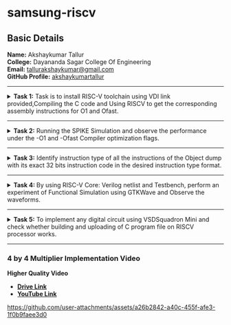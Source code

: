 <h1>samsung-riscv</h1>
<h2>Basic Details</h2>
<b>Name:</b> Akshaykumar Tallur<br>
<b>College:</b> Dayananda Sagar College Of Engineering<br>
<b>Email:</b> <a href="mailto:tallurakshaykumar@gmail.com">tallurakshaykumar@gmail.com</a><br>
<b>GitHub Profile:</b> <a href="https://github.com/akshaykumartallur">akshaykumartallur</a><hr>
<!-- Task 1 -->				  
<details><p><summary><b>Task 1:</b> Task is to install RISC-V toolchain using VDI link provided,Compiling the C code and Using RISCV to get the corresponding assembly instructions for O1 and Ofast.</summary></p>
<h3>1. Install Ubuntu 18.04 LTS on Oracle Virtual Machine Box and open VDI file provided</h3><br><br>
<img src="https://github.com/akshaykumartallur/samsung-riscv/blob/main/Task%201/VM_box.png"  alt=Virtual     Machine><br><br>
<h3>2. Compiling C code</h3><br><br>
<pre><code>cd
gedit sum1ton.c
gcc sum1ton.c
./a.out</code></pre>
<pre>#include&ltstdio.h&gt
int main(){
		int i, sum=0, n=1000;
			for (i=1;i&lt;=n;++i){
				sum+=i;	}
		printf("Sum of Numbers from 1 to %d is %d\n",n,sum);
return 0;
	}</pre><br>
<img src="https://github.com/akshaykumartallur/samsung-riscv/blob/main/Task%201/C_code.png"  alt=C code><br><br>
<img src="https://github.com/akshaykumartallur/samsung-riscv/blob/main/Task%201/output_of_c_code.png"      alt=commands for c compilation><br><br>
<h3>3. Object Dump and O1, Ofast Output</h3><br><br>
<pre><code>
    cat sum1ton.c
    riscv64-unknown-elf-gcc -O1 -mabi=lp64 -march=rv64i -o sum1ton.o sum1ton.c
    ls -ltr sum1ton.o
</code></pre><br>
<img src="https://github.com/akshaykumartallur/samsung-riscv/blob/main/Task%201/assembly_commands.png"    alt=Commands ><br><br>
<pre><code>riscv64-unknown-elf-objdump -d sum1ton.o |less</code></pre><br>
<img src="https://github.com/akshaykumartallur/samsung-riscv/blob/main/Task%201/objdump.png" alt=Object dump><br><br>
<b> For O1: The number of instructions were 15</b><br><br>
<img src="https://github.com/akshaykumartallur/samsung-riscv/blob/main/Task%201/O1_output.png" alt=O1 output><br><br>
<b>For Ofast: the number of instructions were 12</b><br><br>
<pre><code>riscv64-unknown-elf-gcc -Ofast -mabi=lp64 -march=rv64i -o sum1ton.o sum1ton.c</code></pre><br>
<img src="https://github.com/akshaykumartallur/samsung-riscv/blob/main/Task%201/Ofast_output.png"  alt=Ofast output><br><br></details><hr>  
<!--End of Task 1-->
<!-- Task 2 -->
<!-- Spike for Sum1ton -->				
<details><p><summary>
<b>Task 2:</b> Running the SPIKE Simulation and observe the performance under the -O1 and -Ofast Compiler optimization flags.
</summary></p><details>
<p><summary>1. Sum of Integers from 1 to n</summary></p>
<h3>Debugging sum1ton.o for O1</h3>
<pre><code>riscv64-unknown-elf-gcc -O1 -mabi=lp64 -march=rv64i -o sum1ton.o sum1ton.c
ls -ltr sum1ton.o
spike pk sum1ton.o
spike -d pk sum1ton.o</code></pre>
<b>O1 assembly output</b>
<pre>0000000000010184 &ltmain&gt:
   10184:       ff010113                addi    sp,sp,-16
   10188:       00113423                sd      ra,8(sp)
   1018c:       3e800793                li      a5,1000
   10190:       fff7879b                addiw   a5,a5,-1
   10194:       fe079ee3                bnez    a5,10190 &ltmain+0xc&gt
   10198:       0007a637                lui     a2,0x7a
   1019c:       31460613                addi    a2,a2,788 # 7a314 &lt;__BSS_END__+0x5710c&gt;
   101a0:       3e800593                li      a1,1000
   101a4:       00021537                lui     a0,0x21
   101a8:       19050513                addi    a0,a0,400 # 21190 &lt;__clzdi2+0x48&gt;
   101ac:       26c000ef                jal     ra,10418 &lt;printf&gt;
   101b0:       00000513                li      a0,0
   101b4:       00813083                ld      ra,8(sp)
   101b8:       01010113                addi    sp,sp,16
   101bc:       00008067                ret</pre>
<p>15 instructions for O1</p><br>
<img src="https://github.com/akshaykumartallur/samsung-riscv/blob/main/Task%202/Spike_O1_sum1ton.png" alt=debugging O1><br><br>
<h3>Debugging sum1ton.o for Ofast</h3>
<pre><code>riscv64-unknown-elf-gcc -Ofast -mabi=lp64 -march=rv64i -o sum1ton.o sum1ton.c
spike pk sum1ton.o
spike -d pk sum1ton.o</code></pre>
<b>Ofast assembly output</b>
<pre>00000000000100b0 &ltmain&gt:
   100b0:       0007a637                lui     a2,0x7a
   100b4:       00021537                lui     a0,0x21
   100b8:       ff010113                addi    sp,sp,-16
   100bc:       31460613                addi    a2,a2,788 # 7a314 &lt;__BSS_END__+0x5710c&gt;
   100c0:       3e800593                li      a1,1000
   100c4:       18050513                addi    a0,a0,384 # 21180 &lt;__clzdi2+0x44&gt;
   100c8:       00113423                sd      ra,8(sp)
   100cc:       340000ef                jal     ra,1040c &lt;printf&gt;
   100d0:       00813083                ld      ra,8(sp)
   100d4:       00000513                li      a0,0
   100d8:       01010113                addi    sp,sp,16
   100dc:       00008067                ret</pre>
<p>12 instructions for Ofast</p><br>
<img src="https://github.com/akshaykumartallur/samsung-riscv/blob/main/Task%202/Spike_Ofast_sum1ton.png" alt=debugging Ofast>
</details>	   
<!-- Spike for fact -->	   
<details>
<p><summary>2. Factorial of a Number</summary></p>
<h3>Compiling Factorial C program</h3>
<pre><code>gedit fact.c
gcc fact.c
./a.out</code></pre>
<pre>#inlcude&ltstdio.h&gt
int main(){
               int fact = 1;
               int i = 1;
               int n = 10;
                   while(i&lt;=n){
                       fact*=i;
                       ++i;
                       }
                printf("Factorial of %d is %d\n",n,fact);
        return 0;
                       }</pre>
<img src="https://github.com/akshaykumartallur/samsung-riscv/blob/main/Task%202/Factorial%20Compilation.png", alt=Factorial Compilation><br><br>
<h3>Debugging fact.o for O1</h3>
<pre><code>riscv64-unknown-elf-gcc -O1 -mabi=lp64 -march=rv64i -o fact.o fact.c
spike pk fact.o
spike -d pk fact.o</code></pre>
<b>O1 assembly output</b>
<pre>0000000000010184 &ltmain&gt:
   10184:       fe010113                addi    sp,sp,-32
   10188:       00113c23                sd      ra,24(sp)
   1018c:       00813823                sd      s0,16(sp)
   10190:       00913423                sd      s1,8(sp)
   10194:       00100593                li      a1,1
   10198:       00100413                li      s0,1
   1019c:       00b00493                li      s1,11
   101a0:       00040513                mv      a0,s0
   101a4:       03c000ef                jal     ra,101e0 &lt;__muldi3&gt;
   101a8:       0005059b                sext.w  a1,a0
   101ac:       0014041b                addiw   s0,s0,1
   101b0:       fe9418e3                bne     s0,s1,101a0 &lt;main+0x1c&gt;
   101b4:       00058613                mv      a2,a1
   101b8:       00a00593                li      a1,10
   101bc:       00021537                lui     a0,0x21
   101c0:       1b050513                addi    a0,a0,432 # 211b0 <__clzdi2+0x48>
   101c4:       298000ef                jal     ra,1045c &lt;printf&gt;
   101c8:       00000513                li      a0,0
   101cc:       01813083                ld      ra,24(sp)
   101d0:       01013403                ld      s0,16(sp)
   101d4:       00813483                ld      s1,8(sp)
   101d8:       02010113                addi    sp,sp,32
   101dc:       00008067                ret</pre>
<p>23 instructions for O1</p><br>
<img src="https://github.com/akshaykumartallur/samsung-riscv/blob/main/Task%202/Spike_O1_factorial.png",alt=Debug O1><br><br>
<h3>Debugging fact.o for Ofast</h3>
<pre><code>riscv64-unknown-elf-gcc -Ofast -mabi=lp64 -march=rv64i -o fact.o fact.c
spike pk fact.o
spike -d pk fact.o</code></pre>
<b>Ofast assembly output</b>  
<pre>00000000000100b0 &ltmain&gt:
   100b0:       00376637                lui     a2,0x376
   100b4:       00021537                lui     a0,0x21
   100b8:       ff010113                addi    sp,sp,-16
   100bc:       f0060613                addi    a2,a2,-256 # 375f00 &lt;__BSS_END__+0x352cf8&gt;
   100c0:       00a00593                li      a1,10
   100c4:       18050513                addi    a0,a0,384 # 21180 &lt;__clzdi2+0x44&gt;
   100c8:       00113423                sd      ra,8(sp)
   100cc:       340000ef                jal     ra,1040c &lt;printf&gt;
   100d0:       00813083                ld      ra,8(sp)
   100d4:       00000513                li      a0,0
   100d8:       01010113                addi    sp,sp,16
   100dc:       00008067                ret</pre>
<p>12 instructions for Ofast</p><br>
<img src="https://github.com/akshaykumartallur/samsung-riscv/blob/main/Task%202/Spike_Ofast_factorial.png",alt=Ofast debug><br><br>
</details></details><hr>   
<!--End of Task 2-->
<!-- Task 3 -->   
<details><summary><b>Task 3:</b> Identify instruction type of all the instructions of the Object dump with its exact 32 bits instruction code in the desired instruction type format.</summary><br>
<details><p><summary>RISC-V Instruction Formats</summary></p>
<!-- Explaination -->	
<h2>Instruction Types and Fields</h2>
<p> The RISC-V instructions are categorized into types based on their filed organization.Each type has specific fields like opcode,funct3,funct4,immediate values and register numbers. The types include:</p>
	<ul>
		<li><b>R-Type:</b> Register Type</li>
		<li><b>I-Type:</b> Immediate Type</li>
		<li><b>S-Type:</b> Store Type</li>
		<li><b>B-Type:</b> Branch Type</li>
		<li><b>U-Type:</b> Upper Immediate Type</li>
		<li><b>J-Type:</b> Jump Type</li>
	</ul>
<!-- R-Type -->
<h3>RISCV R-Type Instructions</h3>
<p>R-type instructions are used for operations that involve only registers. These instructions typically perform arithmetic, logical, and shift operations.</p>
<b>Format:</b><br>
<pre>
+----------------------------------------------------------------------------------------------------------------------------------+
  funct7[31:25](7-bits) | rs2[24:20](5-bits) | rs1[19:15](5-bits) | funct3[14:12](3-bits) | rd[11:7](5-bits) | opcode[6:0](7-bits)
+----------------------------------------------------------------------------------------------------------------------------------+
</pre>
	<ul>
		<li><b>funct7:</b> Further specifies the operation.<br></li>
		<li><b>rs2:</b> Second source register.<br></li>
		<li><b>rs1:</b> First source register.</li>
		<li><b>funct3:</b> Further specifies the operation.</li>
		<li><b>rd:</b> Destination register.</li>
		<li><b>opcode:</b> Specifies the operation.</li>
	</ul>
<!-- I-Type -->
<h3>RISCV I-Type Instructions</h3>
<p>I-Type instructions cover various operations, including immediate arithmetic, load operations, and certain control flow instructions.</p>
<b>Format:</b><br>
<pre>+----------------------------------------------------------------------------------------------------------+
  imm[31:20](12-bits) | rs1[19:15](5-bits) | funct3[14:12](3-bits) | rd[11:7](5-bits) | opcode[6:0](7-bits)
+----------------------------------------------------------------------------------------------------------+</pre>
	<ul>
		<li><b>imm:</b> Immediate Value.</li>
		<li><b>rs1:</b> First source register.</li>
		<li><b>funct3:</b> Further specifies the operation.</li>
		<li><b>rd:</b> Destination register.</li>
		<li><b>opcode:</b> Specifies the operation.</li>
	</ul>
<!-- S-Type -->
<h3>RISCV S-Type Instructions</h3>
<p>S-type instructions are essential for accessing and manipulating data in memory.Used to store data from a register to memory.</p>
<b>Format:</b><br>
<pre>+--------------------------------------------------------------------------------------------------------------------------------------------+
  imm[31:25](11:5)(7-bits) | rs2[24:20](5-bits) | rs1[19:15](5-bits) | funct3[14:12](3-bits) | imm[11:7](4:0)(5-bits) | opcode[6:0](7-bits)
+--------------------------------------------------------------------------------------------------------------------------------------------+</pre>
	<ul>
		<li><b>imm:</b> Immediate Value( split into imm[11:5] and imm[4:0]).</li>
		<li><b>rs2:</b> Second source register.</li>
		<li><b>rs1:</b> First source register.</li>
		<li><b>funct3:</b> Further specifies the operation.</li>
		<li><b>opcode:</b> Specifies the operation.</li>
	</ul>
<!-- B-Type -->   
<h3>RISCV B-Type Instructions</h3>
<p>B-type instructions are crucial for implementing control flow in programs, enabling conditional execution of code blocks.Used for conditional branches, which alter the program flow based on a comparison of register values.</p>
<b>Format:</b><br>
<pre>+---------------------------------------------------------------------------------------------------------------------------------------------------------------------------------------+
  imm[31](12)(1-bit) | imm[30:25](10:5)(6-bits) | rs2[24:20](5-bits) | rs1[19:15](5-bits) | funct3[14:12](3-bits) | imm[11:8](4:1)(4-bits) | imm[7](11)(1-bit) | opcode[6:0](7-bits)
+---------------------------------------------------------------------------------------------------------------------------------------------------------------------------------------+</pre>
	<ul>
		<li><b>imm:</b> Immediate Value( split into imm[12], imm[10:5], imm[4:1] and imm[11]).</li>
		<li><b>rs2:</b> Second source register.</li>
		<li><b>rs1:</b> First source register.</li>
		<li><b>funct3:</b> Further specifies the operation.</li>
		<li><b>opcode:</b> Specifies the operation.</li>
	</ul>
<!-- U-Type -->
<h3>RISCV U-Type Instructions</h3>
<p>U-Type instructions are used for operations like loading upper immediate (LUI) and adding upper immediate to PC (AUIPC).</p>
<b>Format:</b><br>
<pre>+----------------------------------------------------------------------------------------------------------+
                  imm[31:12](20-bits)                |    rd[11:7](5-bits)      |     opcode[6:0](7-bits)
+----------------------------------------------------------------------------------------------------------+</pre>
	<ul>
		<li><b>imm:</b> Upper 20 bits of the immediate value.</li>
		<li><b>rd:</b> Destination register.</li>
		<li><b>opcode:</b> Specifies the operation.</li>
	</ul>
<!-- J-Type -->    
<h3>RISCV J-Type Instructions</h3>
<p>J-type instructions in RISC-V are primarily used for unconditional jumps to specific target addresses within the program.They play a crucial role in controlling the flow of execution by transferring control to a different part of the code.</p>
<b>Format:</b><br>
<pre>+---------------------------------------------------------------------------------------------------------------------------------------------------------------------------------------+
  imm[31](20)(1-bit) | imm[30:21](10:1)(10-bits) | imm[20](11)(1-bit) | imm[19:12](19:12)(8-bits) | rd[11:7](5-bits) | opcode[6:0](7-bits)
+---------------------------------------------------------------------------------------------------------------------------------------------------------------------------------------+</pre>
	<ul>
		<li><b>imm:</b> Immediate Value( split into imm[20], imm[10:1], imm[11] and imm[19:12]).</li>
		<li><b>rd:</b> Destination register.</li>
		<li><b>opcode:</b> Specifies the operation.</li>
	</ul>
</details>
<!-- Machine Codes -->
<details><p><summary>Machine Codes for Different Instructions</summary></p>
<h2>Machine Codes:</h2>
<pre>0000000000010184 &ltmain&gt:
   10184:       fe010113                addi    sp,sp,-32
   10188:       00113c23                sd      ra,24(sp)
   1018c:       00813823                sd      s0,16(sp)
   10190:       00913423                sd      s1,8(sp)
   10194:       00100593                li      a1,1
   10198:       00100413                li      s0,1
   1019c:       00b00493                li      s1,11
   101a0:       00040513                mv      a0,s0
   101a4:       03c000ef                jal     ra,101e0 &lt;__muldi3&gt;
   101a8:       0005059b                sext.w  a1,a0
   101ac:       0014041b                addiw   s0,s0,1
   101b0:       fe9418e3                bne     s0,s1,101a0 &lt;main+0x1c&gt;
   101b4:       00058613                mv      a2,a1
   101b8:       00a00593                li      a1,10
   101bc:       00021537                lui     a0,0x21
   101c0:       1b050513                addi    a0,a0,432 # 211b0 <__clzdi2+0x48>
   101c4:       298000ef                jal     ra,1045c &lt;printf&gt;
   101c8:       00000513                li      a0,0
   101cc:       01813083                ld      ra,24(sp)
   101d0:       01013403                ld      s0,16(sp)
   101d4:       00813483                ld      s1,8(sp)
   101d8:       02010113                addi    sp,sp,32
   101dc:       00008067                ret</pre>
<!-- 1 -->
<h3>1. Machine code for <code>addi sp, sp, -32</code></h3>
<b>&nbsp;&nbsp;Instruction: </b><code>addi sp, sp, -32</code><br><br>
	   <ul>
		   <li><b>Opcode: </b>0010011 (7 bits) </li>
		   <li><b>Immediate: </b>-32 (12 bits,two's complement) </li>
		   <li><b>Source Register(rs1): </b>sp (x2,5 bits) </li>
		   <li><b>Destination Register(rd): </b>sp (x2,5 bits)</li>
		   <li><b>Function(funct3): </b>000 (3 bits)</li>
	   </ul>	   
<b>&nbsp;&nbsp;Breakdown:</b><br><br>
	   <ul>
		   <li><b>Immediate(-32): </b><code>111111100000</code></li>
		   <li><b>rs1(sp=x2): </b><code>00010</code> </li>
		   <li><b>funct3: </b><code>000</code></li>
		   <li><b>rd(sp=x2): </b><code>00010</code> </li>
		   <li><b>Opcode: </b><code>0010011</code></li>
	   </ul>   
<pre><code>10184:       fe010113          addi  sp, sp, -32</code></pre>	   
<table>
	<tr>
		<th>Immediate (12 bits)</th>
		<th>rs1 (5 bits)</th>
		<th>funct3 (3 bits)</th>
		<th>rd (5 bits)</th>
		<th>Opcode (7 bits)</th>
	</tr>
	<tr>
		<td>111111100000</td>
		<td>00010</td>
		<td>000</td>
		<td>00010</td>
		<td>0010011</td>
	</tr>
</table>
<!-- 2 -->
<h3>2. Machine code for <code>sd ra, 24(sp)</code></h3>
<b>&nbsp;&nbsp;Instruction: </b><code>sd ra, 24(sp)</code><br><br>  
	   <ul>
		   <li><b>Opcode: </b>0100011 (7 bits)</li>
		   <li><b>Immediate: </b>24 (12 bits split into imm[11:5] and imm[4:0]) </li>
		   <li><b>Base Register(rs1): </b>sp (x2,5 bits)</li>
		   <li><b>Source Register(rd): </b>ra (x1,5 bits)</li>
		   <li><b>Function(funct3): </b>011 (3 bits)</li>
	   </ul>
<b>&nbsp;&nbsp;Breakdown:</b><br><br>
	   <ul>
		   <li><b>Immediate(24): </b><code>000000011000 </code>(Split into imm[11:5]=<code>0000000</code> and imm[4:0]=<code>11000</code>)</li>
		   <li><b>rs1(sp=x2): </b><code>00010</code></li>
		   <li><b>funct3: </b><code>011</code> </li>
		   <li><b>rs2(ra=x1): </b><code>00001</code> </li>
		   <li><b>Opcode: </b><code>0100011</code></li>
	   </ul>
 <b>&nbsp;&nbsp;Binary Representation:</b><br><br>
	   <ul>
		   <li><b>imm[11:5] (7 bits): </b><code>0000000</code></li>
		   <li><b>rs2 (5 bits): </b><code>00001</code></li>
		   <li><b>rs1 (5 bits): </b><code>00010</code></li>
		   <li><b>funct3 (3 bits): </b><code>011</code></li>
		   <li><b>imm[4:0] (5 bits): </b><code>11000</code></li>
		   <li><b>opcode (7 bits): </b><code>0100011</code></li>
	   </ul>
<pre><code>10188:       00113c23       sd   ra, 24(sp)</code></pre>	   
<table>
	<tr>
		<th>Imm[11:5] (7 bits)</th>
		<th>rs2 (5 bits)</th>
		<th>rs1 (5 bits)</th>
		<th>funct3 (3 bits)</th>
		<th>imm[4:0] (5 bits)</th>
		<th>Opcode (7 bits)</th>
	</tr>
	<tr>
		<td>0000000</td>
		<td>00001</td>
		<td>00010</td>
		<td>011</td>
		<td>11000</td>
		<td>0100011</td>
	</tr>
</table>
<!-- 3 -->
<h3>3. Machine code for <code>sd s0, 16(sp)</code></h3>
<b>&nbsp;&nbsp;Instruction: </b><code>sd s0, 16(sp)</code><br><br>
	   <ul>
		   <li><b>Opcode: </b>0100011 (7 bits) </li>
		   <li><b>Immediate: </b>16 (12 bits split into imm[11:5] and imm[4:0])</li>
		   <li><b>Base Register(rs1): </b>sp (x2,5 bits)</li>
		   <li><b>Source Register(rd): </b>s0 (x8,5 bits)</li>
		   <li><b>Function(funct3): </b>011 (3 bits)</li>
	   </ul> 
<b>&nbsp;&nbsp;Breakdown:</b><br><br>
	   <ul>
		   <li><b>Immediate(16): </b><code>000000010000 </code>(Split into imm[11:5]=<code>0000000</code> and imm[4:0]=<code>10000</code>)</li>
		   <li><b>rs1(sp=x2): </b><code>00010</code> </li>
		   <li><b>funct3: </b><code>011</code></li>
		   <li><b>rs2(s0=x8): </b><code>01000</code> </li>
		   <li><b>Opcode: </b><code>0100011</code></li>
	   </ul>
 <b>&nbsp;&nbsp;Binary Representation:</b><br><br>
	   <ul>
		   <li><b>imm[11:5] (7 bits): </b><code>0000000</code></li>
		   <li><b>rs2 (5 bits): </b><code>01000</code></li>
		   <li><b>rs1 (5 bits): </b><code>00010</code></li>
		   <li><b>funct3 (3 bits): </b><code>011</code></li>
		   <li><b>imm[4:0] (5 bits): </b><code>10000</code></li>
		   <li><b>opcode (7 bits): </b><code>0100011</code></li>
	   </ul>
<pre><code>1018c:       00813823           sd     s0, 16(sp)</code></pre>	   
<table>
	<tr>
		<th>Imm[11:5] (7 bits)</th>
		<th>rs2 (5 bits)</th>
		<th>rs1 (5 bits)</th>
		<th>funct3 (3 bits)</th>
		<th>imm[4:0] (5 bits)</th>
		<th>Opcode (7 bits)</th>
	</tr>
	<tr>
		<td>0000000</td>
		<td>01000</td>
		<td>00010</td>
		<td>011</td>
		<td>10000</td>
		<td>0100011</td>
	</tr>
</table>
<!-- 4 -->
<h3>4. Machine code for <code>sd s1, 8(sp)</code></h3>
<b>&nbsp;&nbsp;Instruction: </b><code>sd s1, 8(sp)</code><br><br>  
	   <ul>
		   <li><b>Opcode: </b>0100011 (7 bits) </li>
		   <li><b>Immediate: </b>8 (12 bits split into imm[11:5] and imm[4:0])</li>
		   <li><b>Base Register(rs1): </b>sp (x2,5 bits) </li>
		   <li><b>Source Register(rd): </b>s1 (x9,5 bits) </li>
		   <li><b>Function(funct3): </b>011 (3 bits)</li>
	   </ul> 
<b>&nbsp;&nbsp;Breakdown:</b><br><br>
	   <ul>
		   <li><b>Immediate(8): </b><code>000000001000 </code>(Split into imm[11:5]=<code>0000000</code> and 		imm[4:0]=<code>01000</code>)</li>
		   <li><b>rs1(sp=x2): </b><code>00010</code></li>
		   <li><b>funct3: </b><code>011</code></li>
		   <li><b>rs2(s1=x9): </b><code>01001</code></li>
		   <li><b>Opcode: </b><code>0100011</code> </li>
	   </ul>
 <b>&nbsp;&nbsp;Binary Representation:</b><br><br>
	   <ul>
		   <li><b>imm[11:5] (7 bits): </b><code>0000000</code></li>
		   <li><b>rs2 (5 bits): </b><code>01001</code></li>
		   <li><b>rs1 (5 bits): </b><code>00010</code></li>
		   <li><b>funct3 (3 bits): </b><code>011</code></li>
		   <li><b>imm[4:0] (5 bits): </b><code>01000</code></li>
		   <li><b>opcode (7 bits): </b><code>0100011</code></li>
	   </ul>
<pre><code>10190:       00913423           sd    s1, 8(sp)</code></pre>	   
<table>
	<tr>
		<th>Imm[11:5] (7 bits)</th>
		<th>rs2 (5 bits)</th>
		<th>rs1 (5 bits)</th>
		<th>funct3 (3 bits)</th>
		<th>imm[4:0] (5 bits)</th>
		<th>Opcode (7 bits)</th>
	</tr>
	<tr>
		<td>0000000</td>
		<td>01001</td>
		<td>00010</td>
		<td>011</td>
		<td>01000</td>
		<td>0100011</td>
	</tr>
</table>
<!-- 5 -->
<h3>5. Machine code for <code>li a1, 1</code></h3>
<b>&nbsp;&nbsp;Instruction: </b><code>li a1, 1</code> <br><br> 
	   <ul>
		   <li><b>Opcode: </b>0010011 (7 bits) </li>
		   <li><b>Immediate: </b>1 (12 bits) </li>
		   <li><b>Source Register(rs1): </b>zero (x0,5 bits) </li>
		   <li><b>Destination Register(rd): </b>a1 (x11,5 bits)</li>
		   <li><b>Function(funct3): </b>000 (3 bits) </li>
	   </ul>
<b>&nbsp;&nbsp;Breakdown:</b><br><br>
	   <ul>
		   <li><b>Immediate(1): </b><code>000000000001</code> </li>
		   <li><b>rs1(zero=x0): </b><code>00000</code></li>
		   <li><b>funct3: </b><code>000</code> </li>
		   <li><b>rd(a1=x11): </b><code>01011</code></li>
		   <li><b>Opcode: </b><code>0010011</code> </li>
	   </ul>
<pre><code>10194:       00100593          li    a1, 1</code></pre>	   
<table>
	<tr>
		<th>Immediate (12 bits)</th>
		<th>rs1 (5 bits)</th>
		<th>funct3 (3 bits)</th>
		<th>rd (5 bits)</th>
		<th>Opcode (7 bits)</th>
	</tr>
	<tr>
		<td>000000000001</td>
		<td>00000</td>
		<td>000</td>
		<td>01011</td>
		<td>0010011</td>
	</tr>
</table>
<!-- 6 -->
<h3>6. Machine code for <code>li s0, 1</code></h3>
<b>&nbsp;&nbsp;Instruction: </b><code>li s0, 1</code> <br><br>
	<ul>
		<li><b>Opcode: </b>0010011 (7 bits) </li>
		<li><b>Immediate: </b>1 (12 bits) </li>
		<li><b>Source Register(rs1): </b>zero (x0,5 bits) </li>
		<li><b>Destination Register(rd): </b>s0 (x8,5 bits)</li>
		<li><b>Function(funct3): </b>000 (3 bits) </li>
	</ul>
<b>&nbsp;&nbsp;Breakdown:</b><br><br>
	   <ul>
		   <li><b>Immediate(1): </b><code>000000000001</code></li>
		   <li><b>rs1(zero=x0): </b><code>00000</code></li>
		   <li><b>funct3: </b><code>000</code></li>
		   <li><b>rd(s0=x8): </b><code>01000</code></li>
		   <li><b>Opcode: </b><code>0010011</code></li>
	   </ul>
<pre><code>10198:       00100413            li    s0,1</code></pre>	   
<table>
	<tr>
		<th>Immediate (12 bits)</th>
		<th>rs1 (5 bits)</th>
		<th>funct3 (3 bits)</th>
		<th>rd (5 bits)</th>
		<th>Opcode (7 bits)</th>
	</tr>
	<tr>
		<td>000000000001</td>
		<td>00000</td>
		<td>000</td>
		<td>01000</td>
		<td>0010011</td>
	</tr>
</table>
<!-- 7 -->
<h3>7. Machine code for <code>li s1, 11</code></h3>
<b>&nbsp;&nbsp;Instruction: </b><code>li s1, 11</code> <br><br> 
	   <ul>
		   <li><b>Opcode: </b>0010011 (7 bits)</li>
		   <li><b>Immediate: </b>11 (12 bits) </li>
		   <li><b>Source Register(rs1): </b>zero (x0,5 bits) </li>
		   <li><b>Destination Register(rd): </b>s1 (x9,5 bits)</li>
		   <li><b>Function(funct3): </b>000 (3 bits) </li>
	   </ul>
<b>&nbsp;&nbsp;Breakdown:</b><br><br>
	   <ul>
		   <li><b>Immediate(1): </b><code>000000001011</code> </li>
		   <li><b>rs1(zero=x0): </b><code>00000</code></li>
		   <li><b>funct3: </b><code>000</code> </li>
		   <li><b>rd(s1=x9): </b><code>01001</code> </li>
		   <li><b>Opcode: </b><code>0010011</code> </li>
	   </ul>
<pre><code>1019c:       00b00493            li     s1, 11</code></pre>	   
<table>
	<tr>
		<th>Immediate (12 bits)</th>
		<th>rs1 (5 bits)</th>
		<th>funct3 (3 bits)</th>
		<th>rd (5 bits)</th>
		<th>Opcode (7 bits)</th>
	</tr>
	<tr>
		<td>000000001011</td>
		<td>00000</td>
		<td>000</td>
		<td>01001</td>
		<td>0010011</td>
	</tr>
</table>
<!-- 8 -->
<h3>8. Machine code for <code>mv a0, s0</code></h3>
<b>&nbsp;&nbsp;Instruction: </b><code>mv a0, s0</code>  <br><br>
	   <ul>
		   <li><b>Opcode: </b>0010011 (7 bits)</li>
		   <li><b>Immediate: </b>0 (12 bits) </li>
		   <li><b>Source Register(rs1): </b>s0 (x8,5 bits)</li>
		   <li><b>Destination Register(rd): </b>a0 (x10,5 bits) </li>
		   <li><b>Function(funct3): </b>000 (3 bits) </li>
	   </ul>
<b>&nbsp;&nbsp;Breakdown:</b><br><br>
	   <ul>
		   <li><b>Immediate(0): </b><code>000000000000</code></li>
		   <li><b>rs1(s0=x8): </b><code>01000</code> </li>
		   <li><b>funct3: </b><code>000</code></li>
		   <li><b>rd(a0=x10): </b><code>01010</code></li>
		   <li><b>Opcode: </b><code>0010011</code></li>
	   </ul>
<pre><code>101a0:       00040513            mv    a0, s0</code></pre>	   
<table>
	<tr>
		<th>Immediate (12 bits)</th>
		<th>rs1 (5 bits)</th>
		<th>funct3 (3 bits)</th>
		<th>rd (5 bits)</th>
		<th>Opcode (7 bits)</th>
	</tr>
	<tr>
		<td>000000000000</td>
		<td>01000</td>
		<td>000</td>
		<td>01010</td>
		<td>0010011</td>
	</tr>
</table>
<!-- 9 -->
<h3>9. Machine code for <code>sext.w a1, a0</code></h3>
<b>&nbsp;&nbsp;Instruction: </b><code>sext.w a1, a0</code>  <br><br>
	   <ul>
		   <li><b>Opcode: </b>0011011 (7 bits) </li>
		   <li><b>Immediate: </b>0 (12 bits) </li>
		   <li><b>Source Register(rs1): </b>a0 (x10,5 bits) </li>
		   <li><b>Destination Register(rd): </b>a1 (x11,5 bits) </li>
		   <li><b>Function(funct3): </b>000 (3 bits)</li>
	   </ul>
<b>&nbsp;&nbsp;Breakdown:</b><br><br>
	   <ul>
		   <li><b>Immediate(1): </b><code>000000000000</code></li>
		   <li><b>rs1(a0=x10): </b><code>01010</code> </li>
		   <li><b>funct3: </b><code>000</code> </li>
		   <li><b>rd(a1=x11): </b><code>01011</code></li>
		   <li><b>Opcode: </b><code>0011011</code></li>
	   </ul> 
<pre><code>101a8:       0005059b          sext.w  a1, a0 </code></pre>	   
<table>
	<tr>
		<th>Immediate (12 bits)</th>
		<th>rs1 (5 bits)</th>
		<th>funct3 (3 bits)</th>
		<th>rd (5 bits)</th>
		<th>Opcode (7 bits)</th>
	</tr>
	<tr>
		<td>000000000000</td>
		<td>01010</td>
		<td>000</td>
		<td>01011</td>
		<td>0011011</td>
	</tr>
</table>
<!-- 10 -->
<h3>10. Machine code for <code>addiw s0, s0, 1</code></h3>
<b>&nbsp;&nbsp;Instruction: </b><code>addiw s0, s0, 1</code>  <br><br>
	   <ul>
		   <li><b>Opcode: </b>0011011 (7 bits)</li>
		   <li><b>Immediate: </b>1 (12 bits) </li>
		   <li><b>Source Register(rs1): </b>s0 (x8,5 bits)</li>
		   <li><b>Destination Register(rd): </b>s0 (x8,5 bits)</li>
		   <li><b>Function(funct3): </b>000 (3 bits) </li>
	   </ul>
<b>&nbsp;&nbsp;Breakdown:</b><br><br>
	   <ul>
		   <li><b>Immediate(1): </b><code>000000000001</code></li>
		   <li><b>rs1(s0=x8): </b><code>01000</code></li>
		   <li><b>funct3: </b><code>000</code></li>
		   <li><b>rd(s0=x8): </b><code>01000</code></li>
		   <li><b>Opcode: </b><code>0011011</code></li>
	   </ul>
<pre><code>101ac:       0014041b          addiw   s0, s0, 1</code></pre>	   
<table>
	<tr>
		<th>Immediate (12 bits)</th>
		<th>rs1 (5 bits)</th>
		<th>funct3 (3 bits)</th>
		<th>rd (5 bits)</th>
		<th>Opcode (7 bits)</th>
	</tr>
	<tr>
		<td>000000000001</td>
		<td>01000</td>
		<td>000</td>
		<td>01000</td>
		<td>0011011</td>
	</tr>
</table>
<!-- 11 -->
<h3>11. Machine code for <code>lui a0, 0x21</code></h3>
<b>&nbsp;&nbsp;Instruction: </b><code>lui a0, 0x21</code>  <br><br>
	   <ul>
		   <li><b>Opcode: </b>0110111 (7 bits)</li>
		   <li><b>Immediate: </b>0x21(33) (20 bits) </li>
		   <li><b>Destination Register(rd): </b>a0 (x10,5 bits)</li>
	   </ul> 
<b>&nbsp;&nbsp;Breakdown:</b><br><br>
	   <ul>
		   <li><b>Immediate(0x21): </b><code>00000000000000100001</code></li>
		   <li><b>rd(a0=x10): </b><code>01010</code> </li>
		   <li><b>Opcode: </b><code>0110111</code> </li>
	   </ul>
<pre><code>101bc:       00021537          lui  a0, 0x21</code></pre>	   
<table>
	<tr>
		<th>Immediate (20 bits)</th>
		<th>rd (5 bits)</th>
		<th>Opcode (7 bits)</th>
	</tr>
	<tr>
		<td>00000000000000100001</td>
		<td>01010</td>
		<td>0110111</td>
	</tr>
</table>
<!-- 12 -->
<h3>12. Machine code for <code>ld ra, 24(sp)</code></h3>
<b>&nbsp;&nbsp;Instruction: </b><code>ld ra, 24(sp)</code>  <br><br>
	   <ul>
		   <li><b>Opcode: </b>0000011 (7 bits) </li>
		   <li><b>Immediate: </b>24 (12 bits) </li>
		   <li><b>Source Register(rs1): </b>sp (x2,5 bits)</li>
		   <li><b>Destination Register(rd): </b>ra (x1,5 bits)</li>
		   <li><b>Function(funct3): </b>011 (3 bits)</li>
	   </ul> 
<b>&nbsp;&nbsp;Breakdown:</b><br><br>
	   <ul>
		   <li><b>Immediate(24): </b><code>000000011000</code> </li>
		   <li><b>rs1(sp=x2): </b><code>00010</code> </li>
		   <li><b>funct3: </b><code>011</code> </li>
		   <li><b>rd(ra=x1): </b><code>00001</code></li>
		   <li><b>Opcode: </b><code>0000011</code></li>
	   </ul> 	 
<pre><code>101cc:       01813083          ld   ra, 24(sp)</code></pre>	   
<table>
	<tr>
		<th>Immediate (12 bits)</th>
		<th>rs1 (5 bits)</th>
		<th>funct3 (3 bits)</th>
		<th>rd (5 bits)</th>
		<th>Opcode (7 bits)</th>
	</tr>
	<tr>
		<td>000000011000</td>
		<td>00010</td>
		<td>011</td>
		<td>00001</td>
		<td>0000011</td>
	</tr>
</table>
<!-- 13 -->
<h3>13. Machine code for <code>ld s0, 16(sp)</code></h3>
<b>&nbsp;&nbsp;Instruction: </b><code>ld s0, 16(sp)</code>  <br><br>
	   <ul>
		   <li><b>Opcode: </b>0000011 (7 bits) </li>
		   <li><b>Immediate: </b>16 (12 bits)</li>
		   <li><b>Source Register(rs1): </b>sp (x2,5 bits) </li>
		   <li><b>Destination Register(rd): </b>s0 (x8,5 bits)</li>
		   <li><b>Function(funct3): </b>011 (3 bits)</li>
	   </ul>
<b>&nbsp;&nbsp;Breakdown:</b><br><br>
	   <ul>
		   <li><b>Immediate(16): </b><code>000000010000</code> </li>
		   <li><b>rs1(sp=x2): </b><code>00010</code></li>
		   <li><b>funct3: </b><code>011</code></li>
		   <li><b>rd(s0=x8): </b><code>01000</code> </li>
		   <li><b>Opcode: </b><code>0000011</code></li>
	   </ul> 
<pre><code>101d0:       01013403          ld   s0, 16(sp)</code></pre>	   
<table>
	<tr>
		<th>Immediate (12 bits)</th>
		<th>rs1 (5 bits)</th>
		<th>funct3 (3 bits)</th>
		<th>rd (5 bits)</th>
		<th>Opcode (7 bits)</th>
	</tr>
	<tr>
		<td>000000010000</td>
		<td>00010</td>
		<td>011</td>
		<td>01000</td>
		<td>0000011</td>
	</tr>
</table>
<!-- 14 -->
<h3>14. Machine code for <code>ld s1, 8(sp)</code></h3>
<b>&nbsp;&nbsp;Instruction: </b><code>ld s1, 8(sp)</code>  <br><br>
	   <ul>
		   <li><b>Opcode: </b>0000011 (7 bits) </li>
		   <li><b>Immediate: </b>8 (12 bits) </li>
		   <li><b>Source Register(rs1): </b>sp (x2,5 bits) </li>
		   <li><b>Destination Register(rd): </b>s1 (x9,5 bits) </li>
		   <li><b>Function(funct3): </b>011 (3 bits) </li>
	   </ul>
<b>&nbsp;&nbsp;Breakdown:</b><br><br>
	   <ul>
		   <li><b>Immediate(8): </b><code>000000001000</code></li>
		   <li><b>rs1(sp=x2): </b><code>00010</code></li>
		   <li><b>funct3: </b><code>011</code></li>
		   <li><b>rd(s1=x9): </b><code>01001</code> </li>
		   <li><b>Opcode: </b><code>0000011</code></li>
	   </ul> 
<pre><code>101d4:       00813483          ld   s1, 8(sp)</code></pre>	   
<table>
	<tr>
		<th>Immediate (12 bits)</th>
		<th>rs1 (5 bits)</th>
		<th>funct3 (3 bits)</th>
		<th>rd (5 bits)</th>
		<th>Opcode (7 bits)</th>
	</tr>
	<tr>
		<td>000000001000</td>
		<td>00010</td>
		<td>011</td>
		<td>01001</td>
		<td>0000011</td>
	</tr>
</table>
<!-- 15 -->
<h3>15. Machine code for <code>ret</code></h3>
<b>&nbsp;&nbsp;Instruction: </b><code>ret</code>  <br><br>
	   <ul>
		   <li><b>Opcode: </b>1100111 (7 bits) </li>
		   <li><b>Immediate: </b>0 (12 bits) </li>
		   <li><b>Source Register(rs1): </b>ra (x1,5 bits)</li>
		   <li><b>Destination Register(rd): </b>zero (x0,5 bits) </li>
		   <li><b>Function(funct3): </b>000 (3 bits) </li>
	   </ul>
<b>&nbsp;&nbsp;Breakdown:</b><br><br>
	   <ul>
		   <li><b>Immediate(1): </b><code>000000001011</code></li>
		   <li><b>rs1(ra=x1): </b><code>00001</code></li>
		   <li><b>funct3: </b><code>000</code> </li>
		   <li><b>rd(zero=x0): </b><code>00000</code></li>
		   <li><b>Opcode: </b><code>1100111</code></li>
	   </ul>
<pre><code>101dc:       00008067       ret</code></pre>	   
<table>
	<tr>
		<th>Immediate (12 bits)</th>
		<th>rs1 (5 bits)</th>
		<th>funct3 (3 bits)</th>
		<th>rd (5 bits)</th>
		<th>Opcode (7 bits)</th>
	</tr>
	<tr>
		<td>000000000000</td>
		<td>00001</td>
		<td>000</td>
		<td>00000</td>
		<td>1100111</td>
	</tr>
</table>
</details>
</details>
<hr>
<!--End of Task 3-->
<!-- Task 4 -->
<details><summary><b>Task 4: </b>By using RISC-V Core: Verilog netlist and Testbench, perform an experiment of Functional Simulation using GTKWave and Observe the waveforms.</summary>
<h3>Steps:</h3>
1. Using suitable commands install the iverilog and GTKWave in ubuntu<br>
2. Compile the RISC-V Core: Verilog netlist and Testbench<br>
3. Observe the waveform output in GTKWave window<br>
<h4>Installing iverilog and GTKWave in Ubuntu:</h4>
<pre><code>sudo apt install iverilog gtkwave</code></pre>
<h3>Simulate and run the verilog code</h3>
<pre><code>iverilog -o iiitb_rv32i iiitb_rv32i.v iiitb_rv32i_tb.v
./iiitb_rv32i
gtkwave iiitb_rv32i.vcd</code></pre>
<h4>GTKWave Window:</h4><br>
<img src="https://github.com/akshaykumartallur/samsung-riscv/blob/main/Task%204/GTKWave_Window.png" alt="GTKWave Window">
<br><br>
<h4>Hardcoded Instructions:</h4><br>
<img src="https://github.com/akshaykumartallur/samsung-riscv/blob/main/Task%204/Instructions.png" alt="Hardcoded ISA">
<br>
<h3>Ouput Waveforms:</h3>
<p>The output waveforms showing the instructions performed in a 5-stage pipelined architecture</p>
<b><i>Instruction 1:</i></b><pre> ADD R6, R2, R1</pre>
	<p>This instruction Adds values of registers R2 and R1 and stores the result in register R6, In this case 1 + 2 = 3.</p>
	<img src="https://github.com/akshaykumartallur/samsung-riscv/blob/main/Task%204/01_add_r6_r1_r2.png" alt="ADD R6, R2, R1">
<br><br><b><i>Instruction 2:</i></b><pre> SUB R7, R1, R2</pre>
	<p>This instruction subtracts value of register R2 from R1 and stores the result in register R7, In this case 1 - 2 = -1.</p>
	<img src="https://github.com/akshaykumartallur/samsung-riscv/blob/main/Task%204/02_sub_r7_r1_r2.png" alt="SUB R7, R1, R2">
<br><br><b><i>Instruction 3:</i></b><pre> AND R8, R1, R3</pre>
	<p>This instruction executes bitwise "AND" between values of registers R1 and R3 and stores the result in register R8, In this case 01 & 11 = 01(1 in decimal).</p>
	<img src="https://github.com/akshaykumartallur/samsung-riscv/blob/main/Task%204/03_and_r8%2Cr1%2Cr3.png" alt="AND R8, R1, R3">
<br><br><b><i>Instruction 4:</i></b><pre> OR R9, R2, R5</pre>
	<p>This instruction executes bitwise "OR" between values of registers R2 and R5 and stores the result in register R9, In this case 010 | 101 = 111(7 in decimal).</p>
	<img src="https://github.com/akshaykumartallur/samsung-riscv/blob/main/Task%204/04_or_r9_r2_r5.png" alt="OR R9, R2, R5">
<br><br><b><i>Instruction 5:</i></b><pre> XOR R10, R1, R4</pre>
	<p>This instruction executes bitwise XOR between values of registers R1 and R4 and stores the result in register R10, In this case 001 ^ 100 = 101(5 in decimal).</p>
	<img src="https://github.com/akshaykumartallur/samsung-riscv/blob/main/Task%204/05_xor_r10_r1_r4.png" alt="XOR R10, R1, R4">
<br><br><b><i>Instruction 6:</i></b><pre> SLT R11, R2, R4</pre>
	<p>This instruction checks the values of registers R2 and R4 if value of R2 is less than value of R4, then register R11 is set to 1, In this case 2<4 so R11 is set to 1.</p>
	<img src="https://github.com/akshaykumartallur/samsung-riscv/blob/main/Task%204/06_slt_r11_r2_r4.png" alt="SLT R11, R2, R4">
<br><br><b><i>Instruction 7:</i></b><pre> ADDI R12, R4, 5</pre>
	<p>This instruction adds the immediate data 5 to the value in register R4 and stores the result in register R12, In this case 4 + 5 = 9.</p>
	<img src="https://github.com/akshaykumartallur/samsung-riscv/blob/main/Task%204/07_addi_r12_r4_5.png" alt="ADDI R12, R4, 5">
<br><br><b><i>Instruction 8:</i></b><pre> SW R3, R1, 2</pre>
	<p>This instruction stores the register data @R1+2 into the memory, In this case 1 + 2 = 3.</p>
	<img src="https://github.com/akshaykumartallur/samsung-riscv/blob/main/Task%204/08_sw_r3_r1_2.png" alt="SW R3, R1, 2">
<br><br><b><i>Instruction 9:</i></b><pre> LW R13, R1, 2</pre>
	<p>This instruction loads the register data @R1+2 into the register R13, In this case 1 + 2 = 3.</p>
	<img src="https://github.com/akshaykumartallur/samsung-riscv/blob/main/Task%204/09_lw_r13_r1_2.png" alt="LW R13, R1, 2">
<br><br><b><i>Instruction 10:</i></b><pre> BEQ R0, R0, 15</pre>
	<p>This instruction Branches to 15 instructions ahead of current instruction if values of registers R0 equals R0, so Program Counter will be incremented by 15, In this case PC is 10 so new PC value will be 10+15=25.</p>
	<img src="https://github.com/akshaykumartallur/samsung-riscv/blob/main/Task%204/10_beq_r0_r0_15.png" alt="BEQ R0, R0, 15">
<br><br><b><i>Instruction 11:</i></b><pre> ADD R14, R2 R2</pre>
	<p> This instruction Adds values of registers R2 and R2 and stores the result in register R14, In this case 2 + 2 = 4.</p>
	<img src="https://github.com/akshaykumartallur/samsung-riscv/blob/main/Task%204/11_add_r14_r2_r2.png" alt="ADD R14, R2 R2">
<br><br><b><i>Instruction 12:</i></b><pre> BNE R0, R1, 20</pre>
	<p>This instruction Branches to 20 instructions ahead of current instruction if values of registers R0 and R1 don't match , so Program Counter will be incremented by 20, In this case PC is 28 so new PC value will be 28+20=48.</p>
	<img src="https://github.com/akshaykumartallur/samsung-riscv/blob/main/Task%204/12_bne_r0_r1_20.png" alt="BNE R0, R1, 20">
<br><br><b><i>Instruction 13:</i></b><pre> ADDI R12, R4, 5</pre>
	<p>This instruction adds the immediate data 5 to the value in register R4 and stores the result in register R12, In this case 4 + 5 = 9.</p>
	<img src="https://github.com/akshaykumartallur/samsung-riscv/blob/main/Task%204/13_addi_r12_r4_5.png" alt="ADDI R12, R4, 5">
<br><br><b><i>Instruction 14:</i></b><pre> SLL R15, R1, R2</pre>
	<p>This instruction shifts the value of register R1 to left by 2, (001)&lt;&lt;2=(100)4.</p>
	<img src="https://github.com/akshaykumartallur/samsung-riscv/blob/main/Task%204/14_sll_r15_r1_r2.png" alt="SLL R15, R1, R2">
<br><br><b><i>Instruction 15:</i></b><pre> SRL R16, R4, R2</pre>
	<p>This instruction shifts the value of register R1 to right by 2, (100)&gt;&gt;2=(001)1.</p>
	<img src="https://github.com/akshaykumartallur/samsung-riscv/blob/main/Task%204/15_srl_r16_r4_r2.png" alt="SRL R16, R4, R2">
<br><br>
</details>
<!--End of Task 4-->
<hr>
<!-- Task 5 -->
<details>
	<summary><b>Task 5:</b> To implement any digital circuit using VSDSquadron Mini and check whether building and uploading of C program file on RISCV processor works.</summary>
<h2>Implement 4 by 4 Multiplier Using VSDSquadron Mini </h2>
<h3>Overview</h3>
	<p>This project involves the implementation of a 4x4 binary multiplier circuit using the VSD Squadron Mini, a RISC-V based SoC development kit. A binary multiplier is a fundamental digital circuit that performs binary multiplication of two numbers. This project showcases the practical application of digital logic and RISC-V architecture by implementing a multiplication function. It involves reading and writing binary data through GPIO pins, implementing the 4x4 multiplier logic , simulating the design using the PlatformIO IDE, and displaying the multiplier's 8-bit output using LEDs. This project provides a hands-on understanding of how to control and manipulate digital signals using a microcontroller and how to implement a more complex digital building block like a multiplier.  It also highlights the use of RISC-V for custom hardware acceleration or digital signal processing applications.</p>
<h3>Components Required</h3>
	<ul>
		<li> VSD Squadron Mini</li>
		<li> Push buttons for A input B input and Reset </li>
		<li> 8 LEDs for Output </li>
		<li> Bread Board</li>
		<li> Jumper wires</li>
		<li> VS Code for software Development</li>
		<li> PlatformIO multi framework professional IDE</li>
	</ul>
<h3>Hardware Connections</h3>
	<ul>
		<li><b>Inputs: </b>Three inputs connected to the GPIO Pins of VSDsquadron Mini via push buttons mounted on the breadboard.</li>
		<li><b>Outputs: </b> Eight LEDs are connected to display the result of 4 by 4 Binary Multiplier.</li>
		<li>The GPIO pins are configured according to the reference mannual ensuring the correct flow of signals between the components.</li>
	</ul><br>
<img src="https://github.com/akshaykumartallur/samsung-riscv/blob/main/Task%205/4_by_4_Multiplier_Circuit.png" alt="4 by 4 Multiplier">
<br><br>
<h3>Working and Block Diagram</h3>
<ol type="1">
	<li><b>Physical Circuit:</b> Push button for A increments the value of A and push button for B increments the value of B and it is coded to multiply A and B to get the output in 8 LEDs as the output will be 8 bits in size.</li>
	<li><b>Partial Product Generation (using AND gates):</b>
		<ul>
			<li>Each bit of the multiplier (B) is ANDed with each bit of the multiplicand (A).</li>
			<li>For example, <code>A0 AND B0</code> produces the least significant bit of the first partial product. <code>A3 AND B2</code> produces the most significant bit of another partial product, and so on.</li>
			<li>Since we have 4 bits in A and 4 bits in B, we get a total of 4 x 4 = 16 partial products. However, notice how they are organized for addition.</li>
		</ul>
	</li>
	<li><b>Partial Product Organization and Shifting:</b>
		<ul>
			<li>partial products are arranged such that the appropriate bits are aligned for addition. This implicitly handles the "shifting" that is necessary in multiplication.</li>
			<li>outputs of the AND gates leading into the adders.they shift left as we go down the circuit. This is equivalent to multiplying by a power of 2 (just like in decimal multiplication when you shift left).</li>
		</ul>
	</li>
	<li><b>Adding the Partial Products (using 4-bit Adders):</b>
		<ul>
			<li>4-bit adders are used to sum the partial products in stages.</li>
			<li><b>First Stage:</b> The first row of AND gates' outputs are directly passed as inputs to the first 4-bit adder. The other input to this adder is zero.</li>
			<li><b>Subsequent Stages:</b>The outputs (sum and carry) of each 4-bit adder are then fed into the next 4-bit adder along with the next set of partial products. This process continues until all partial products are summed.</li>
		</ul>
	</li>
	<li><b>Final Product:</b>
		<ul>
			<li>The final 8-bit product (P7 to P0) is obtained as the output of the last 4-bit adder stage.</li>
		</ul>
	</li>
</ol>
	<br><img src="https://github.com/akshaykumartallur/samsung-riscv/blob/main/Task%205/4_bit_Multiplier_Block_Diagram.png" alt="Block_Diagram_Multiplier"><br>
<h3>Truth Table for 4 By 4 Multiplier</h3>
<table>
<!--Row 1-->
	<tr>
		<th colspan="4" align="center">A</th><th colspan="4" align="center">B</th><th colspan="8" align="center">P</th>
	</tr>
<!--Row 2-->
<tr> 
<!--A -->  <th>A<sub>3</sub></th> <th>A<sub>2</sub></th> <th>A<sub>1</sub></th> <th>A<sub>0</sub></th> 
<!--B -->  <th>B<sub>3</sub></th> <th>B<sub>2</sub></th> <th>B<sub>1</sub></th> <th>B<sub>0</sub></th>
<!--Product-->	<th>P<sub>7</sub></th> <th>P<sub>6</sub></th> <th>P<sub>5</sub></th> <th>P<sub>4</sub></th> 
		<th>P<sub>3</sub></th> <th>P<sub>2</sub></th> <th>P<sub>1</sub></th> <th>P<sub>0</sub></th>
</tr>	
<!--Row 3-->
<tr> 
<!--A -->  <td>0</td> <td>0</td> <td>0</td> <td>0</td> 
<!--B -->  <td>0</td> <td>0</td> <td>0</td> <td>0</td>
<!--Product-->	<td>0</td> <td>0</td> <td>0</td> <td>0</td> <td>0</td> <td>0</td> <td>0</td> <td>0</td>
</tr>	
<!--Row 4-->
<tr> 
<!--A -->  <td>0</td> <td>0</td> <td>0</td> <td>1</td> 
<!--B -->  <td>0</td> <td>0</td> <td>0</td> <td>1</td>
<!--Product-->	<td>0</td> <td>0</td> <td>0</td> <td>0</td> <td>0</td> <td>0</td> <td>0</td> <td>1</td>
</tr>
<!--Row 5-->
<tr> 
<!--A -->  <td>0</td> <td>0</td> <td>1</td> <td>0</td> 
<!--B -->  <td>0</td> <td>0</td> <td>1</td> <td>0</td>
<!--Product-->	<td>0</td> <td>0</td> <td>0</td> <td>0</td> <td>0</td> <td>1</td> <td>0</td> <td>0</td>
</tr>
<!--Row 6-->
<tr> 
<!--A -->  <td>0</td> <td>0</td> <td>1</td> <td>1</td> 
<!--B -->  <td>0</td> <td>0</td> <td>1</td> <td>1</td>
<!--Product-->	<td>0</td> <td>0</td> <td>0</td> <td>0</td> <td>1</td> <td>0</td> <td>0</td> <td>1</td>
</tr>
<!--Row 7-->
<tr> 
<!--A -->  <td>0</td> <td>1</td> <td>0</td> <td>0</td> 
<!--B -->  <td>0</td> <td>1</td> <td>0</td> <td>0</td>
<!--Product-->	<td>0</td> <td>0</td> <td>0</td> <td>1</td> <td>0</td> <td>0</td> <td>0</td> <td>0</td>
</tr>
<!--Row 8-->
<tr> 
<!--A -->  <td>0</td> <td>1</td> <td>0</td> <td>1</td> 
<!--B -->  <td>0</td> <td>1</td> <td>0</td> <td>1</td>
<!--Product-->	<td>0</td> <td>0</td> <td>0</td> <td>1</td> <td>1</td> <td>0</td> <td>0</td> <td>1</td>
</tr>
<!--Row 9-->
<tr> 
<!--A -->  <td>0</td> <td>1</td> <td>1</td> <td>0</td> 
<!--B -->  <td>0</td> <td>1</td> <td>1</td> <td>0</td>
<!--Product-->	<td>0</td> <td>0</td> <td>1</td> <td>0</td> <td>0</td> <td>1</td> <td>0</td> <td>0</td>
</tr>
<!--Row 10-->
<tr> 
<!--A -->  <td>0</td> <td>1</td> <td>1</td> <td>1</td> 
<!--B -->  <td>0</td> <td>1</td> <td>1</td> <td>1</td>
<!--Product-->	<td>0</td> <td>0</td> <td>1</td> <td>1</td> <td>0</td> <td>0</td> <td>0</td> <td>1</td>
</tr>
<!--Row 11-->
<tr> 
<!--A -->  <td>1</td> <td>0</td> <td>0</td> <td>0</td> 
<!--B -->  <td>1</td> <td>0</td> <td>0</td> <td>0</td>
<!--Product-->	<td>0</td> <td>1</td> <td>0</td> <td>0</td> <td>0</td> <td>0</td> <td>0</td> <td>0</td>
</tr>
<!--Row 12-->
<tr> 
<!--A -->  <td>1</td> <td>0</td> <td>0</td> <td>1</td> 
<!--B -->  <td>1</td> <td>0</td> <td>0</td> <td>1</td>
<!--Product-->	<td>0</td> <td>1</td> <td>0</td> <td>1</td> <td>0</td> <td>0</td> <td>0</td> <td>1</td>
</tr>
<!--Row 13-->
<tr> 
<!--A -->  <td>1</td> <td>0</td> <td>1</td> <td>0</td> 
<!--B -->  <td>1</td> <td>0</td> <td>1</td> <td>0</td>
<!--Product-->	<td>0</td> <td>1</td> <td>1</td> <td>0</td> <td>0</td> <td>1</td> <td>0</td> <td>0</td>
</tr>
<!--Row 14-->
<tr> 
<!--A -->  <td>1</td> <td>0</td> <td>1</td> <td>1</td> 
<!--B -->  <td>1</td> <td>0</td> <td>1</td> <td>1</td>
<!--Product-->	<td>0</td> <td>1</td> <td>1</td> <td>1</td> <td>1</td> <td>0</td> <td>0</td> <td>1</td>
</tr>
<!--Row 15-->
<tr> 
<!--A -->  <td>1</td> <td>1</td> <td>0</td> <td>0</td> 
<!--B -->  <td>1</td> <td>1</td> <td>0</td> <td>0</td>
<!--Product-->	<td>1</td> <td>0</td> <td>0</td> <td>1</td> <td>0</td> <td>0</td> <td>0</td> <td>0</td>
</tr>
<!--Row 16-->
<tr> 
<!--A -->  <td>1</td> <td>1</td> <td>0</td> <td>1</td> 
<!--B -->  <td>1</td> <td>1</td> <td>0</td> <td>1</td>
<!--Product-->	<td>1</td> <td>0</td> <td>1</td> <td>0</td> <td>1</td> <td>0</td> <td>0</td> <td>1</td>
</tr>
<!--Row 17-->
<tr> 
<!--A -->  <td>1</td> <td>1</td> <td>1</td> <td>0</td> 
<!--B -->  <td>1</td> <td>1</td> <td>1</td> <td>0</td>
<!--Product-->	<td>1</td> <td>1</td> <td>0</td> <td>0</td> <td>0</td> <td>1</td> <td>0</td> <td>0</td>
</tr>
<!--Row 18-->
<tr> 
<!--A -->  <td>1</td> <td>1</td> <td>1</td> <td>1</td> 
<!--B -->  <td>1</td> <td>1</td> <td>1</td> <td>1</td>
<!--Product-->	<td>1</td> <td>1</td> <td>1</td> <td>0</td> <td>0</td> <td>0</td> <td>0</td> <td>1</td>
</tr>
</table>
	
<h3>Program</h3>
<pre><code>//4 by 4 Multiplier
#include&lt;stdio.h&gt;
#include&lt;debug.h&gt;
#include&lt;ch32v00x.h&gt;
	
void GPIO_Config(void)
{
    GPIO_InitTypeDef GPIO_InitStructure = {0}; // structure variable used for GPIO configuration
    RCC_APB2PeriphClockCmd(RCC_APB2Periph_GPIOD, ENABLE); // to enable the clock for port D
    RCC_APB2PeriphClockCmd(RCC_APB2Periph_GPIOC, ENABLE); // to enable the clock for port C
	
// 3 inputs A,B and Reset
    GPIO_InitStructure.GPIO_Pin = GPIO_Pin_0| GPIO_Pin_1| GPIO_Pin_2;
    GPIO_InitStructure.GPIO_Mode = GPIO_Mode_IPU; 
    GPIO_Init(GPIOC, &amp;GPIO_InitStructure);
    
// 4 outputs from C port for bit0,bit1,bit2,bit3
    GPIO_InitStructure.GPIO_Pin = GPIO_Pin_3| GPIO_Pin_4 |GPIO_Pin_5| GPIO_Pin_6;
    GPIO_InitStructure.GPIO_Mode = GPIO_Mode_Out_PP; 
    GPIO_InitStructure.GPIO_Speed = GPIO_Speed_50MHz;
    GPIO_Init(GPIOC, &amp;GPIO_InitStructure);
    
//4 outputs from D port for bit4,bit5,bit6,bit7
    GPIO_InitStructure.GPIO_Pin = GPIO_Pin_2 | GPIO_Pin_3 | GPIO_Pin_4 | GPIO_Pin_5;
    GPIO_InitStructure.GPIO_Mode = GPIO_Mode_Out_PP; 
    GPIO_InitStructure.GPIO_Speed = GPIO_Speed_50MHz;
    GPIO_Init(GPIOD, &amp;GPIO_InitStructure);
}
int main()
{
    uint8_t a=0;
    uint8_t b=0;
    NVIC_PriorityGroupConfig(NVIC_PriorityGroup_1);
    SystemCoreClockUpdate();
    Delay_Init();
    GPIO_Config();
while(1)
    {
        uint8_t curStateA=SET;
        uint8_t prevStateA=SET;
        uint8_t curStateB=SET;
        uint8_t prevStateB=SET;
        curStateA = GPIO_ReadInputDataBit(GPIOC, GPIO_Pin_0);
        curStateB = GPIO_ReadInputDataBit(GPIOC, GPIO_Pin_1);
	
//reset logic
            if(GPIO_ReadInputDataBit(GPIOC, GPIO_Pin_2)==RESET){
                Delay_Ms(30);
                while(GPIO_ReadInputDataBit(GPIOC, GPIO_Pin_2)==RESET);
                a=0;
                b=0;
            }
	    
//This is to increment the value of a on each push
            if(curStateA != prevStateA &amp;&amp; curStateA==RESET){
                Delay_Ms(30);
                curStateA=GPIO_ReadInputDataBit(GPIOC, GPIO_Pin_0);
                if(GPIO_ReadInputDataBit(GPIOC, GPIO_Pin_0)==RESET){
                    a++;
                    while(GPIO_ReadInputDataBit(GPIOC, GPIO_Pin_0)==RESET);
                }
            }
	    
//This is to increment the value of b on each push
            if(curStateB != prevStateB &amp;&amp; curStateB==RESET){
                Delay_Ms(30);
                curStateB=GPIO_ReadInputDataBit(GPIOC, GPIO_Pin_1);
                if(GPIO_ReadInputDataBit(GPIOC, GPIO_Pin_1)==RESET){
                    b++;
                    while(GPIO_ReadInputDataBit(GPIOC, GPIO_Pin_1)==RESET);
                }
            }
            uint8_t mul=a*b;
            GPIO_WriteBit(GPIOC, GPIO_Pin_3, (mul &amp; 1)?SET:RESET);
            GPIO_WriteBit(GPIOC, GPIO_Pin_4, (mul &amp; 2)?SET:RESET);
            GPIO_WriteBit(GPIOC, GPIO_Pin_5, (mul &amp; 4)?SET:RESET);
            GPIO_WriteBit(GPIOC, GPIO_Pin_6, (mul &amp; 8)?SET:RESET);
            GPIO_WriteBit(GPIOD, GPIO_Pin_5, (mul &amp; 16)?SET:RESET);
            GPIO_WriteBit(GPIOD, GPIO_Pin_2, (mul &amp; 32)?SET:RESET);
            GPIO_WriteBit(GPIOD, GPIO_Pin_3, (mul &amp; 64)?SET:RESET);
            GPIO_WriteBit(GPIOD, GPIO_Pin_4, (mul &amp; 128)?SET:RESET);
            Delay_Ms(100);
    }
}
	</code></pre>
</details>
<hr>
<h3>4 by 4 Multiplier Implementation Video</h3>
<p><b>Higher Quality Video</b></p>
<ul>
	<li><a href="https://drive.google.com/file/d/1_pS-wEMCzns7ERaU2UgeH8P4fgFpzNvg/view?usp=sharing"><b>Drive Link<i></i></b></a></li>
	<li><a href="https://youtu.be/0Qlu3d7ys3I?si=OJO6Nf1cwpFqs78j"><b>YouTube Link<i></i></b></a></li>
</ul>

https://github.com/user-attachments/assets/a26b2842-a40c-455f-afe3-1f0b9faee3d0

